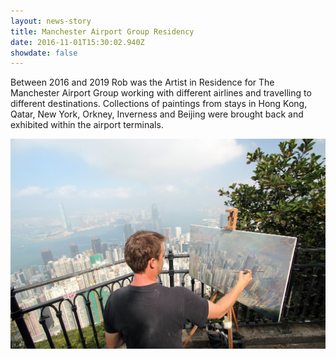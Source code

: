 ```yaml
---
layout: news-story
title: Manchester Airport Group Residency
date: 2016-11-01T15:30:02.940Z
showdate: false
---
```

Between 2016 and 2019 Rob was the Artist in Residence for The Manchester Airport Group working with different airlines and travelling to different destinations. Collections of paintings from stays in Hong Kong, Qatar, New York, Orkney, Inverness and Beijing were brought back and exhibited within the airport terminals.

![](/assets/img/uploads/manchester-airport-group-residency.jpg)